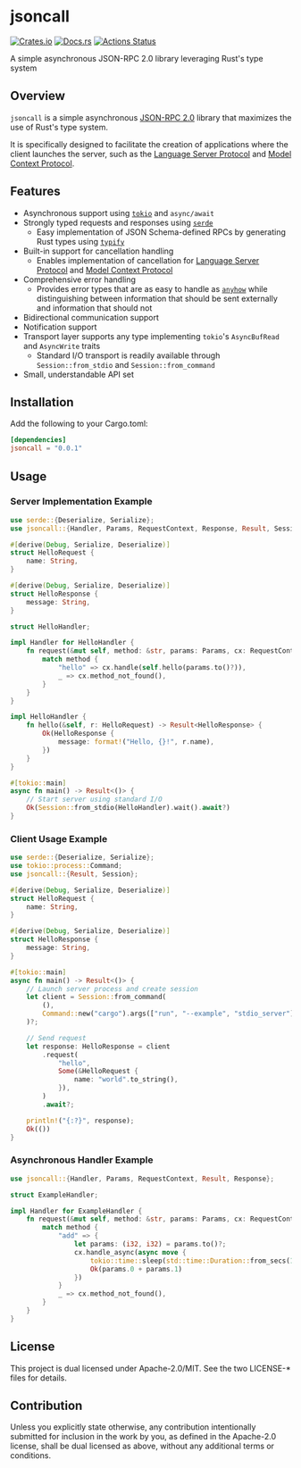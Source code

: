 # jsoncall

[![Crates.io](https://img.shields.io/crates/v/jsoncall.svg)](https://crates.io/crates/jsoncall)
[![Docs.rs](https://docs.rs/jsoncall/badge.svg)](https://docs.rs/jsoncall/)
[![Actions Status](https://github.com/frozenlib/jsoncall/workflows/CI/badge.svg)](https://github.com/frozenlib/jsoncall/actions)

A simple asynchronous JSON-RPC 2.0 library leveraging Rust's type system

## Overview

`jsoncall` is a simple asynchronous [JSON-RPC 2.0] library that maximizes the use of Rust's type system.

It is specifically designed to facilitate the creation of applications where the client launches the server, such as the [Language Server Protocol] and [Model Context Protocol].

## Features

- Asynchronous support using [`tokio`] and `async/await`
- Strongly typed requests and responses using [`serde`]
  - Easy implementation of JSON Schema-defined RPCs by generating Rust types using [`typify`]
- Built-in support for cancellation handling
  - Enables implementation of cancellation for [Language Server Protocol] and [Model Context Protocol]
- Comprehensive error handling
  - Provides error types that are as easy to handle as [`anyhow`] while distinguishing between information that should be sent externally and information that should not
- Bidirectional communication support
- Notification support
- Transport layer supports any type implementing `tokio`'s `AsyncBufRead` and `AsyncWrite` traits
  - Standard I/O transport is readily available through `Session::from_stdio` and `Session::from_command`
- Small, understandable API set

## Installation

Add the following to your Cargo.toml:

```toml
[dependencies]
jsoncall = "0.0.1"
```

## Usage

### Server Implementation Example

```rust
use serde::{Deserialize, Serialize};
use jsoncall::{Handler, Params, RequestContext, Response, Result, Session};

#[derive(Debug, Serialize, Deserialize)]
struct HelloRequest {
    name: String,
}

#[derive(Debug, Serialize, Deserialize)]
struct HelloResponse {
    message: String,
}

struct HelloHandler;

impl Handler for HelloHandler {
    fn request(&mut self, method: &str, params: Params, cx: RequestContext) -> Result<Response> {
        match method {
            "hello" => cx.handle(self.hello(params.to()?)),
            _ => cx.method_not_found(),
        }
    }
}

impl HelloHandler {
    fn hello(&self, r: HelloRequest) -> Result<HelloResponse> {
        Ok(HelloResponse {
            message: format!("Hello, {}!", r.name),
        })
    }
}

#[tokio::main]
async fn main() -> Result<()> {
    // Start server using standard I/O
    Ok(Session::from_stdio(HelloHandler).wait().await?)
}
```

### Client Usage Example

```rust
use serde::{Deserialize, Serialize};
use tokio::process::Command;
use jsoncall::{Result, Session};

#[derive(Debug, Serialize, Deserialize)]
struct HelloRequest {
    name: String,
}

#[derive(Debug, Serialize, Deserialize)]
struct HelloResponse {
    message: String,
}

#[tokio::main]
async fn main() -> Result<()> {
    // Launch server process and create session
    let client = Session::from_command(
        (),
        Command::new("cargo").args(["run", "--example", "stdio_server"]),
    )?;

    // Send request
    let response: HelloResponse = client
        .request(
            "hello",
            Some(&HelloRequest {
                name: "world".to_string(),
            }),
        )
        .await?;

    println!("{:?}", response);
    Ok(())
}
```

### Asynchronous Handler Example

```rust
use jsoncall::{Handler, Params, RequestContext, Result, Response};

struct ExampleHandler;

impl Handler for ExampleHandler {
    fn request(&mut self, method: &str, params: Params, cx: RequestContext) -> Result<Response> {
        match method {
            "add" => {
                let params: (i32, i32) = params.to()?;
                cx.handle_async(async move {
                    tokio::time::sleep(std::time::Duration::from_secs(1)).await;
                    Ok(params.0 + params.1)
                })
            }
            _ => cx.method_not_found(),
        }
    }
}
```

## License

This project is dual licensed under Apache-2.0/MIT. See the two LICENSE-\* files for details.

## Contribution

Unless you explicitly state otherwise, any contribution intentionally submitted for inclusion in the work by you, as defined in the Apache-2.0 license, shall be dual licensed as above, without any additional terms or conditions.

[JSON-RPC 2.0]: https://www.jsonrpc.org/specification
[`tokio`]: https://github.com/tokio-rs/tokio
[`serde`]: https://github.com/serde-rs/serde
[`typify`]: https://github.com/oxidecomputer/typify
[`anyhow`]: https://github.com/dtolnay/anyhow
[Language Server Protocol]: https://microsoft.github.io/language-server-protocol/
[Model Context Protocol]: https://modelcontextprotocol.io/introduction
